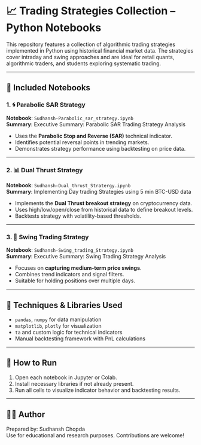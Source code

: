 
# 📈 Trading Strategies Collection – Python Notebooks

This repository features a collection of algorithmic trading strategies implemented in Python using historical financial market data. The strategies cover intraday and swing approaches and are ideal for retail quants, algorithmic traders, and students exploring systematic trading.

---

## 📁 Included Notebooks

### 1. 🌀 Parabolic SAR Strategy
**Notebook**: `Sudhansh-Parabolic_sar_strategy.ipynb`  
**Summary**: Executive Summary: Parabolic SAR Trading Strategy Analysis  
- Uses the **Parabolic Stop and Reverse (SAR)** technical indicator.
- Identifies potential reversal points in trending markets.
- Demonstrates strategy performance using backtesting on price data.

---

### 2. 📊 Dual Thrust Strategy
**Notebook**: `Sudhansh-Dual_thrust_Stratergy.ipynb`  
**Summary**: Implementing Day trading Strategies using 5 min BTC-USD data  
- Implements the **Dual Thrust breakout strategy** on cryptocurrency data.
- Uses high/low/open/close from historical data to define breakout levels.
- Backtests strategy with volatility-based thresholds.

---

### 3. 🔁 Swing Trading Strategy
**Notebook**: `Sudhansh-Swing_trading_Strategy.ipynb`  
**Summary**: Executive Summary: Swing Trading Strategy Analysis  
- Focuses on **capturing medium-term price swings**.
- Combines trend indicators and signal filters.
- Suitable for holding positions over multiple days.

---

## 🧠 Techniques & Libraries Used

- `pandas`, `numpy` for data manipulation  
- `matplotlib`, `plotly` for visualization  
- `ta` and custom logic for technical indicators  
- Manual backtesting framework with PnL calculations

---

## 🚀 How to Run

1. Open each notebook in Jupyter or Colab.
2. Install necessary libraries if not already present.
3. Run all cells to visualize indicator behavior and backtesting results.

---

## 👨‍💻 Author
Prepared by: Sudhansh Chopda  
Use for educational and research purposes. Contributions are welcome!

